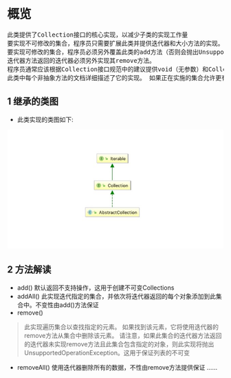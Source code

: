 # 概览

<pre>
此类提供了Collection接口的核心实现，以减少子类的实现工作量
要实现不可修改的集合，程序员只需要扩展此类并提供迭代器和大小方法的实现。
要实现可修改的集合，程序员必须另外覆盖此类的add方法（否则会抛出UnsupportedOperationException）
迭代器方法返回的迭代器必须另外实现其remove方法。
程序员通常应该根据Collection接口规范中的建议提供void（无参数）和Collection构造函数。
此类中每个非抽象方法的文档详细描述了它的实现。 如果正在实施的集合允许更有效的实现，则可以覆盖这些方法中的每一个。
</pre>

## 1 继承的类图

* 此类实现的类图如下:

![abstractCollection](images/abstractCollectiond.jpg)

## 2 方法解读

* add() 默认返回不支持操作，这用于创建不可变Collections
* addAll() 此实现迭代指定的集合，并依次将迭代器返回的每个对象添加到此集合中。不变性由add()方法保证
* remove() 
> 此实现遍历集合以查找指定的元素。 如果找到该元素，它将使用迭代器的remove方法从集合中删除该元素。
> 请注意，如果此集合的迭代器方法返回的迭代器未实现remove方法且此集合包含指定的对象，则此实现将抛出 UnsupportedOperationException。这用于保证列表的不可变
* removeAll() 使用迭代器删除所有的数据，不性由remove方法提供保证
……